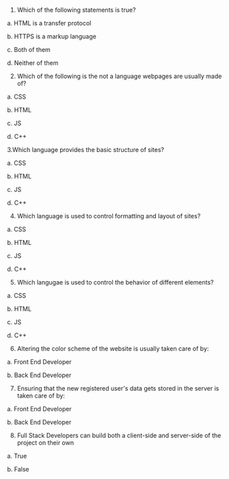 1. Which of the following statements is true?

a. HTML is a transfer protocol

b. HTTPS is a markup language

c. Both of them

d. Neither of them 


2. Which of the following is the not a language webpages are usually made of?

a. CSS

b. HTML

c. JS

d. C++ 

3.Which language provides the basic structure of sites?

a. CSS

b. HTML 

c. JS

d. C++

4. Which language is used to control formatting and layout of sites?

a. CSS 

b. HTML

c. JS 

d. C++

5. Which langugae is used to control the behavior of different elements?

a. CSS

b. HTML

c. JS 

d. C++


6. Altering the color scheme of the website is usually taken care of by:

a. Front End Developer 

b. Back End Developer

7. Ensuring that the new registered user's data gets stored in the server is taken care of by:

a. Front End Developer

b. Back End Developer 

8. Full Stack Developers  can build both a client-side and server-side of the project on their own

a. True 

b. False
